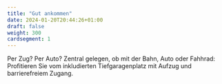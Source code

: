 ```yaml
---
title: "Gut ankommen"
date: 2024-01-20T20:44:26+01:00
draft: false
weight: 300
cardsegment: 1
---
```


Per Zug? Per Auto?
Zentral gelegen, ob mit der Bahn, Auto oder Fahhrad: Profitieren Sie vom inkludierten Tiefgaragenplatz mit Aufzug und barrierefreiem Zugang.
